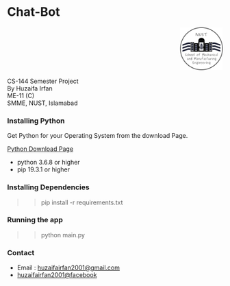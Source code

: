 # Chat-Bot

<p align="right">
<img src="smme.png" height="100" width="100">
</p>

 CS-144 Semester Project
 <br>
 By Huzaifa Irfan
 <br>
 ME-11 (C)
 <br>
 SMME, 
 NUST, Islamabad


<!-- ## Setting up the Environment: -->

 ### Installing Python 
 Get Python for your Operating System from the download Page.

[Python Download Page](https://www.python.org/downloads/)
* python 3.6.8 or higher
* pip 19.3.1 or higher
<!-- 
 Install and add to PATH -->

<!-- ### Setting up the virtual environment

#### Installing virtualenv
>pip install virtualenv

#### Creating new Virtual Environment
In the Chat-Bot folder
> virtualenv env

#### Activating your Virtual Environment

##### For Windows
> \env\Scripts\activate.bat
#####  For Mac / Linux
> source env/bin/activate

### Installing the Requirements
> pip install -r requirements.txt -->

### Installing Dependencies
>> pip install -r requirements.txt 

### Running the app
>> python main.py


<!-- ### Test the App online
[Online Test](https://repl.it/@HuzaifaIrfan/Chat-Bot-Cpp) -->



### Contact
* Email : [huzaifairfan2001@gmail.com](mailto:huzaifairfan2001@gmail.com) 
* [huzaifairfan2001@facebook](https://www.facebook.com/huzaifairfan2001) 
